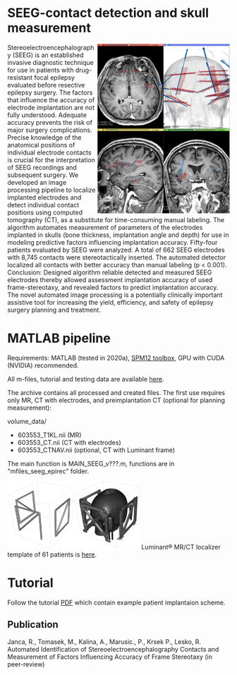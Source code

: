 # SEEG-contact detection and skull measurement
<img src="https://github.com/EpiReC-ISARG/SEEG-contact-detection-and-skull-measurement/blob/3354594a9b4f2276b5a70dba3bfaa640a99796b9/main_scene.PNG" width="300" ALIGN=RIGHT> Stereoelectroencephalography (SEEG) is an established invasive diagnostic technique for use in patients with drug-resistant focal epilepsy evaluated before resective epilepsy surgery. The factors that influence the accuracy of electrode implantation are not fully understood. Adequate accuracy prevents the risk of major surgery complications. Precise knowledge of the anatomical positions of individual electrode contacts is crucial for the interpretation of SEEG recordings and subsequent surgery. We developed an image processing pipeline to localize implanted electrodes and detect individual contact positions using computed tomography (CT), as a substitute for time-consuming manual labeling. The algorithm automates measurement of parameters of the electrodes implanted in skulls (bone thickness, implantation angle and depth) for use in modeling predictive factors influencing implantation accuracy. Fifty-four patients evaluated by SEEG were analyzed. A total of 662 SEEG electrodes with 8,745 contacts were stereotactically inserted. The automated detector localized all contacts with better accuracy than manual labeling (p < 0.001). Conclusion: Designed algorithm reliable detected and measured SEEG electrodes thereby allowed assessment implantation accuracy of used frame-stereotaxy, and revealed factors to predict implantation accuracy. The novel automated image processing is a potentially clinically important assistive tool for increasing the yield, efficiency, and safety of epilepsy surgery planning and treatment.


# MATLAB pipeline
Requirements: MATLAB (tested in 2020a), [SPM12 toolbox](https://www.fil.ion.ucl.ac.uk/spm/software/spm12/), GPU with CUDA (NVIDIA) recommended.

All m-files, tutorial and testing data are available [here](https://drive.google.com/file/d/1hhC1KgZVDjc6lCF1aYOC-MZYcz3VYYvi/view?usp=sharing).

The archive contains all processed and created files. The first use requires only MR, CT with electrodes, and preimplantation CT (optional for planning measurement):

volume_data/
- 603553_T1KL.nii (MR)
- 603553_CT.nii (CT with electrodes)
- 603553_CTNAV.nii (optional, CT with Luminant frame)

The main function is MAIN_SEEG_v???.m, functions are in "mfiles_seeg_epirec" folder.

<img src="https://github.com/EpiReC-ISARG/SEEG-contact-detection-and-skull-measurement/blob/e372f7cf2a40ce5e2c88f517fb17344a2466f1e0/luminant.png" width="300"> Luminant® MR/CT localizer template of 61 patients is [here](https://drive.google.com/file/d/1ovqf5m0-_9x3Z7ETZm3lRu5JBsNo2UbC/view?usp=sharing).

# Tutorial
Follow the tutorial [PDF](https://github.com/EpiReC-ISARG/SEEG-contact-detection-and-skull-measurement/blob/main/SEEG%20Tutorial%20v099.pdf) which contain example patient implantaion scheme. 

## Publication
Janca, R., Tomasek, M., Kalina, A., Marusic., P., Krsek P., Lesko, R. Automated Identification of Stereoelectroencephalography Contacts and Measurement of Factors Influencing Accuracy of Frame Stereotaxy (in peer-review)
